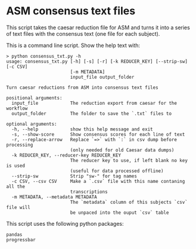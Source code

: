# ASM consensus text files
This script takes the caesar reduction file for ASM and turns it into a series of text files with the consensus text (one file for each subject).

This is a command line script.  Show the help text with:

```
> python consensus_txt.py -h
usage: consensus_txt.py [-h] [-s] [-r] [-k REDUCER_KEY] [--strip-sw] [-c CSV]
                        [-m METADATA]
                        input_file output_folder

Turn caesar reductions from ASM into consensus text files

positional arguments:
  input_file            The reduction export from caesar for the workflow
  output_folder         The folder to save the `.txt` files to

optional arguments:
  -h, --help            show this help message and exit
  -s, --show-score      Show consensus scores for each line of text
  -r, --replace-arrow   Replace `=>` with `:` in csv dump before processing
                        (only needed for old Caesar data dumps)
  -k REDUCER_KEY, --reducer-key REDUCER_KEY
                        The reducer key to use, if left blank no key is used
                        (useful for data processed offline)
  --strip-sw            Strip "sw-" for tag names
  -c CSV, --csv CSV     Make a `.csv` file with this name contaning all the
                        transcriptions
  -m METADATA, --metadata METADATA
                        The `metadata` column of this subjects `csv` file will
                        be unpaced into the ouput `csv` table

```

This script uses the following python packages:
```
pandas
progressbar
```
